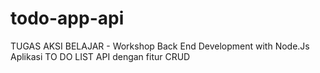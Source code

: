 # todo-app-api
TUGAS AKSI BELAJAR - Workshop Back End Development with Node.Js
Aplikasi TO DO LIST API dengan fitur CRUD

